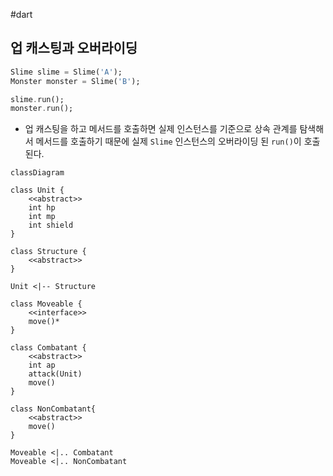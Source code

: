
#dart 


## 업 캐스팅과 오버라이딩

```dart
Slime slime = Slime('A');
Monster monster = Slime('B');

slime.run();
monster.run();
```

- 업 캐스팅을 하고 메서드를 호출하면 실제 인스턴스를 기준으로 상속 관계를 탐색해서 메서드를 호출하기 때문에 실제 `Slime` 인스턴스의 오버라이딩 된 `run()`이 호출된다.


```mermaid
classDiagram

class Unit {
	<<abstract>>
	int hp
	int mp
	int shield
}

class Structure {
	<<abstract>>
}

Unit <|-- Structure

class Moveable {
	<<interface>>
	move()*
}

class Combatant {
	<<abstract>>
	int ap
	attack(Unit)
	move()
}

class NonCombatant{
	<<abstract>>
	move()
}

Moveable <|.. Combatant
Moveable <|.. NonCombatant

```